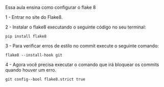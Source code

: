 Essa aula ensina como  configurar o flake 8

1 - Entrar no site do Flake8.

2 - Instalar o flake8 executando o seguinte código no seu terminal:

`pip install flake8`

3 - Para verificar erros de estilo no commit execute o seguinte comando:

`flake8 --install-hook git`

4 - Agora você precisa executar o comando que irá bloquear os commits quando houver um erro.

`git config--bool flake8.strict true`
